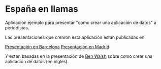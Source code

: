 España en llamas
================

Aplicación ejemplo para presentar "como crear una aplicación de datos" a periodistas.

Las presentaciones que crearon esta aplicación estan publicadas en 

[Presentación en Barcelona](http://gabelula.github.io/first-news-app-barna)
[Presentación en Madrid](http://gabelula.github.io/first-news-app-madrid)

Y estan basadas en la presentación de [Ben Walsh](https://github.com/palewire) sobre como crear una aplicación de datos (en ingles).
